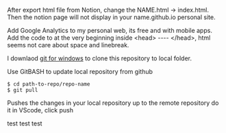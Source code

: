 
After export html file from Notion, change the NAME.html -> index.html. Then the notion page will not display in your name.github.io personal site.

Add Google Analytics to my personal web, its free and with mobile apps.
Add the code to at the very beginning inside \<head\> ---- \<\/head\>, html seems not care about space and linebreak.

I downlaod [git for windows](https://gitforwindows.org/) to clone this repository to local folder.

Use GitBASH to update local repository from github
```
$ cd path-to-repo/repo-name
$ git pull
```
Pushes the changes in your local repository up to the remote repository
do it in VScode, click push

test test test